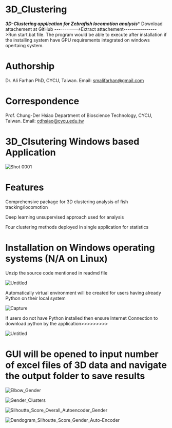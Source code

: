 # 3D_Clustering
*********3D-Clustering application for Zebrafish locomotion analysis**********  Download attachement at GitHub  ---------->Extract attachement---------------->Run start.bat file.  The program would be able to execute after installation if the installing system have GPU requirements integrated on windows opertaing system.  

# Authorship 

Dr. Ali Farhan                                                                                                                                                                                                                                                                                           PhD, CYCU, Taiwan.
Email: smalifarhan@gmail.com  

# Correspondence 

Prof. Chung-Der Hsiao
Department of Bioscience Technology, CYCU, Taiwan.
Email: cdhsiao@cycu.edu.tw

# 3D_Clsutering Windows based Application

![Shot 0001](https://github.com/Alizebrafish/3D_Clustering/assets/154585602/1fb0d854-b1b6-4ee1-8f5b-801a46a5e7ec)

# Features
Comprehensive package for 3D clustering analysis of fish tracking/locomotion

Deep learning unsupervised approach used for analysis

Four clustering methods deployed in single application for statistics

# Installation on Windows operating systems (N/A on Linux)
Unzip the source code mentioned in readmd file 

![Untitled](https://github.com/Alizebrafish/3D_Clustering/assets/154585602/14a1bd03-c2a5-4a8c-aa30-40ed800acb19)

Automatically virtual environment will be created for users having already Python on their local system

![Capture](https://github.com/Alizebrafish/3D_Clustering/assets/154585602/811ea105-a6a4-41f8-8583-75675389e995)

If users do not have Python installed then ensure Internet Connection to download python by the application>>>>>>>>>

![Untitled](https://github.com/Alizebrafish/3D_Clustering/assets/154585602/0b14e3ba-166c-4415-9f91-0d3238b2a9d3)

# GUI will be opened to input number of excel files of 3D data and navigate the output folder to save results 

![Elbow_Gender](https://github.com/Alizebrafish/3D_Clustering/assets/154585602/57061e44-15f1-42f7-9354-9b593ed6764e)

![Gender_Clusters](https://github.com/Alizebrafish/3D_Clustering/assets/154585602/0b32156a-1ef5-4732-b82d-e66df8230140) 

![Silhoutte_Score_Overall_Autoencoder_Gender](https://github.com/Alizebrafish/3D_Clustering/assets/154585602/e4d726e7-39f5-4610-92a8-41da9d0afce8) 

![Dendogram_Silhoutte_Score_Gender_Auto-Encoder](https://github.com/Alizebrafish/3D_Clustering/assets/154585602/ed0462ba-fa67-486a-92c2-90999a3ff749)






